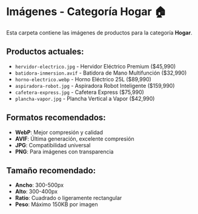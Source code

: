 # Imágenes - Categoría Hogar 🏠

Esta carpeta contiene las imágenes de productos para la categoría **Hogar**.

## Productos actuales:
- `hervidor-electrico.jpg` - Hervidor Eléctrico Premium ($45,990)
- `batidora-inmersion.avif` - Batidora de Mano Multifunción ($32,990)
- `horno-electrico.webp` - Horno Eléctrico 25L ($89,990)
- `aspiradora-robot.jpg` - Aspiradora Robot Inteligente ($159,990)
- `cafetera-express.jpg` - Cafetera Express ($75,990)
- `plancha-vapor.jpg` - Plancha Vertical a Vapor ($42,990)

## Formatos recomendados:
- **WebP**: Mejor compresión y calidad
- **AVIF**: Última generación, excelente compresión
- **JPG**: Compatibilidad universal
- **PNG**: Para imágenes con transparencia

## Tamaño recomendado:
- **Ancho**: 300-500px
- **Alto**: 300-400px
- **Ratio**: Cuadrado o ligeramente rectangular
- **Peso**: Máximo 150KB por imagen